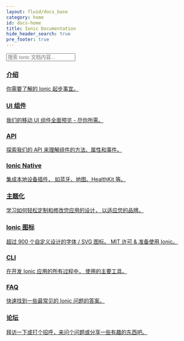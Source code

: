 ```yaml
---
layout: fluid/docs_base
category: home
id: docs-home
title: Ionic Documentation
hide_header_search: true
pre_footer: true
---
```


<div class="docs-home text-center">
  <form class="form-group search" role="search">
    <input type="text"
           class="form-control search-input"
           placeholder="搜索 Ionic 文档内容..."
           data-searchpos="index"
           ng-model="searchTerm">
  </form>
  <div class="sections">
    <a class="section getting-started"
       href="/docs/intro/installation/">
      <h3 > 介绍 </h3>
      <p>
        你需要了解的 Ionic 起步事宜。
      </p>
    </a>
    <a class="section ui"
       href="/docs/components">
      <h3>UI 组件 </h3>
      <p>
        我们的移动 UI 组件全面预览
        - 尽你所需。
      </p>
    </a>
    <a class="section api"
       href="/docs/api">
      <h3>API</h3>
      <p>
        探索我们的 API 来理解组件的方法、属性和事件。
      </p>
    </a>
    <a class="section native"
       href="/docs/native">
      <h3>Ionic Native</h3>
      <p>
        集成本地设备插件，
        如蓝牙、地图、HealthKit 等。
      </p>
    </a>
    <a class="section theming"
       href="/docs/theming/">
      <h3 > 主题化 </h3>
      <p>
        学习如何轻松定制和修改您应用的设计，
        以适应您的品牌。
      </p>
    </a>
    <a class="section ionicons-link"
       href="/docs/ionicons/">
      <h3>Ionic 图标 </h3>
      <p>
        超过 900 个自定义设计的字体 / SVG 图标。
        MIT 许可 & 准备使用 Ionic。
      </p>
    </a>
    <a class="section cli"
       href="/docs/cli/">
      <h3>CLI</h3>
      <p>
        在开发 Ionic 应用的所有过程中，
        使用的主要工具。
      </p>
    </a>
    <a class="section faq"
       href="/docs/faq/">
      <h3>FAQ</h3>
      <p>
        快速找到一些最常见的 Ionic 问题的答案。
      </p>
    </a>
    <a class="section forum"
       href="https://forum.ionicframework.com">
      <h3 > 论坛 </h3>
      <p>
        拜访一下或打个招呼，来问个问题或分享一些有趣的东西吧。
      </p>
    </a>
  </div>
</div>
